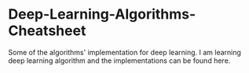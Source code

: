 # Deep-Learning-Algorithms-Cheatsheet
Some of the algorithms' implementation for deep learning. I am learning deep learning algorithm and the implementations can be found here.
